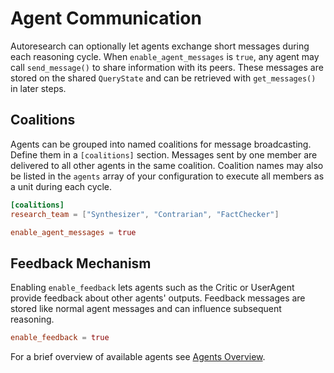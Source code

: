 # Agent Communication

Autoresearch can optionally let agents exchange short messages during each
reasoning cycle.
When `enable_agent_messages` is `true`, any agent may call `send_message()` to
share information with its peers. These messages are stored on the shared
`QueryState` and can be retrieved with `get_messages()` in later steps.

## Coalitions

Agents can be grouped into named coalitions for message broadcasting. Define
them in a `[coalitions]` section. Messages sent by one member are delivered to
all other agents in the same coalition.
Coalition names may also be listed in the `agents` array of your configuration
to execute all members as a unit during each cycle.

```toml
[coalitions]
research_team = ["Synthesizer", "Contrarian", "FactChecker"]

enable_agent_messages = true
```

## Feedback Mechanism

Enabling `enable_feedback` lets agents such as the Critic or UserAgent provide
feedback about other agents' outputs. Feedback messages are stored like normal
agent messages and can influence subsequent reasoning.

```toml
enable_feedback = true
```

For a brief overview of available agents see
[Agents Overview](agents_overview.md).
